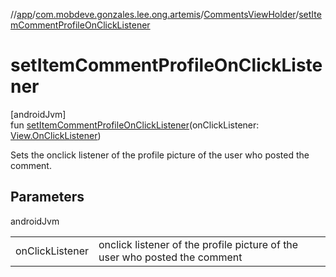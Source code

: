 //[app](../../../index.md)/[com.mobdeve.gonzales.lee.ong.artemis](../index.md)/[CommentsViewHolder](index.md)/[setItemCommentProfileOnClickListener](set-item-comment-profile-on-click-listener.md)

# setItemCommentProfileOnClickListener

[androidJvm]\
fun [setItemCommentProfileOnClickListener](set-item-comment-profile-on-click-listener.md)(onClickListener: [View.OnClickListener](https://developer.android.com/reference/kotlin/android/view/View.OnClickListener.html))

Sets the onclick listener of the profile picture of the user who posted the comment.

## Parameters

androidJvm

| | |
|---|---|
| onClickListener | onclick listener of the profile picture of the user who posted the comment |
